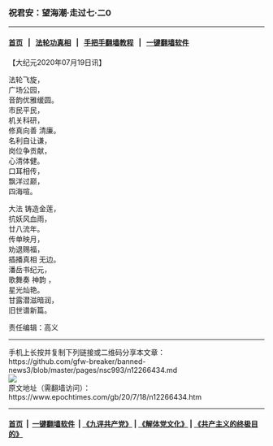 ### 祝君安：望海潮·走过七·二0
------------------------

#### [首页](https://github.com/gfw-breaker/banned-news3/blob/master/README.md) &nbsp;&nbsp;|&nbsp;&nbsp; [法轮功真相](https://github.com/begood0513/basic/blob/master/README.md)  &nbsp;&nbsp;|&nbsp;&nbsp; [手把手翻墙教程](https://github.com/gfw-breaker/guides/wiki)  &nbsp;&nbsp;|&nbsp;&nbsp; [一键翻墙软件](https://github.com/gfw-breaker/nogfw/blob/master/README.md)  



<div><p>
 【大纪元2020年07月19日讯】
</p>
<p>
 法轮飞旋，
 <br/>
 广场公园，
 <br/>
 音韵优雅缓圆。
 <br/>
 市民平民，
 <br/>
 机关科研，
 <br/>
 <ok href="https://www.epochtimes.com/gb/tag/%E4%BF%AE%E7%9C%9F%E5%90%91%E5%96%84.html">
  修真向善
 </ok>
 清廉。
 <br/>
 名利自让谦，
 <br/>
 岗位争贡献，
 <br/>
 心清体健。
 <br/>
 口耳相传，
 <br/>
 飘洋过巅，
 <br/>
 四海喧。
</p>
<p>
 <ok href="https://www.epochtimes.com/gb/tag/%E5%A4%A7%E6%B3%95.html">
  大法
 </ok>
 铸造金莲，
 <br/>
 抗妖风血雨，
 <br/>
 廿八流年。
 <br/>
 传单映月，
 <br/>
 劝退赐福，
 <br/>
 <ok href="https://www.epochtimes.com/gb/tag/%E6%8F%92%E6%92%AD%E7%9C%9F%E7%9B%B8.html">
  插播真相
 </ok>
 无边。
 <br/>
 潘岳书纪元，
 <br/>
 歌舞奏
 <ok href="https://www.epochtimes.com/gb/tag/%E7%A5%9E%E9%9F%B5.html">
  神韵
 </ok>
 ，
 <br/>
 星光灿艳。
 <br/>
 甘露潜滋暗润，
 <br/>
 旧世谱新篇。
</p>
<p>
 责任编辑：高义
</p>
</div>
<hr/>
手机上长按并复制下列链接或二维码分享本文章：<br/>
https://github.com/gfw-breaker/banned-news3/blob/master/pages/nsc993/n12266434.md <br/>
<a href='https://github.com/gfw-breaker/banned-news3/blob/master/pages/nsc993/n12266434.md'><img src='https://github.com/gfw-breaker/banned-news3/blob/master/pages/nsc993/n12266434.md.png'/></a> <br/>
原文地址（需翻墙访问）：https://www.epochtimes.com/gb/20/7/18/n12266434.htm


------------------------
#### [首页](https://github.com/gfw-breaker/banned-news3/blob/master/README.md) &nbsp;|&nbsp; [一键翻墙软件](https://github.com/gfw-breaker/nogfw/blob/master/README.md) &nbsp;| [《九评共产党》](https://github.com/gfw-breaker/9ping.md/blob/master/README.md#九评之一评共产党是什么) | [《解体党文化》](https://github.com/gfw-breaker/jtdwh.md/blob/master/README.md) | [《共产主义的终极目的》](https://github.com/gfw-breaker/gczydzjmd.md/blob/master/README.md)


<img src='http://gfw-breaker.win/banned-news3/pages/nsc993/n12266434.md' width='0px' height='0px'/>